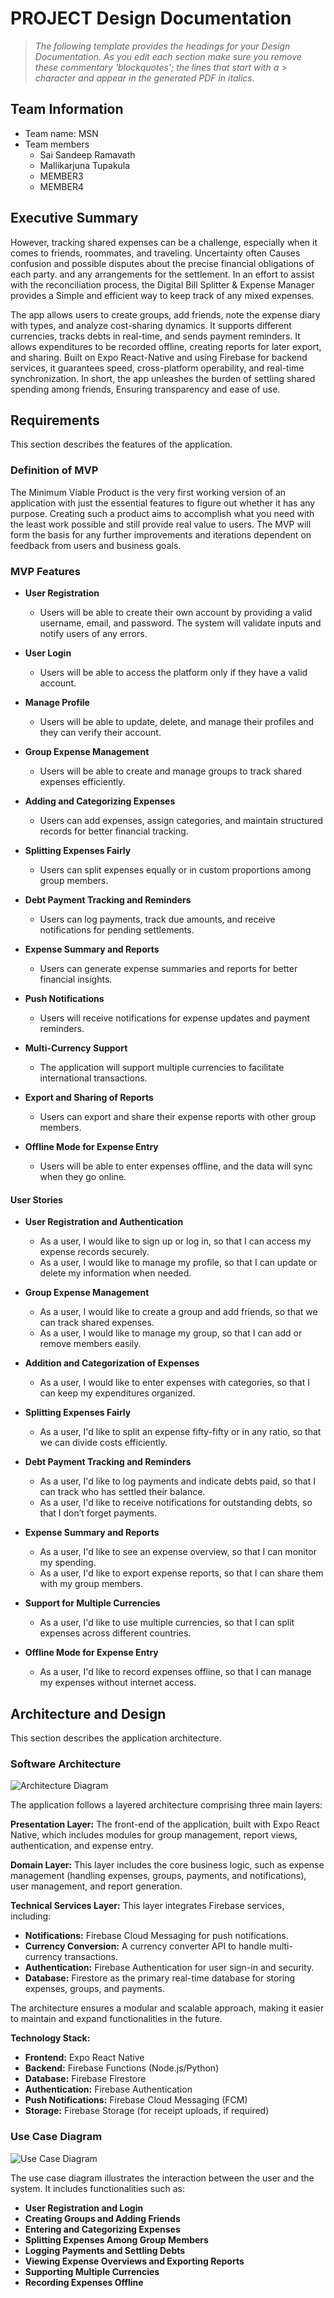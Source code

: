 
# PROJECT Design Documentation

> _The following template provides the headings for your Design
> Documentation.  As you edit each section make sure you remove these
> commentary 'blockquotes'; the lines that start with a > character
> and appear in the generated PDF in italics._

## Team Information
* Team name: MSN
* Team members
  * Sai Sandeep Ramavath
  * Mallikarjuna Tupakula
  * MEMBER3
  * MEMBER4

## Executive Summary

However, tracking shared expenses can be a challenge, especially when it comes to friends, roommates, and traveling. Uncertainty often Causes confusion and possible disputes about the precise financial obligations of each party. and any arrangements for the settlement. In an effort to assist with the reconciliation process, the Digital Bill Splitter & Expense Manager provides a Simple and efficient way to keep track of any mixed expenses.

The app allows users to create groups, add friends, note the expense diary with types, and analyze cost-sharing dynamics. It supports different currencies, tracks debts in real-time, and sends payment reminders. It allows expenditures to be recorded offline, creating reports for later export, and sharing. Built on Expo React-Native and using Firebase for backend services, it guarantees speed, cross-platform operability, and real-time synchronization. In short, the app unleashes the burden of settling shared spending among friends, Ensuring transparency and ease of use.


## Requirements

This section describes the features of the application.

### Definition of MVP
The Minimum Viable Product is the very first working version of an application with just the essential features to figure out whether it has any purpose. Creating such a product aims to accomplish what you need with the least work possible and still provide real value to users. The MVP will form the basis for any further improvements and iterations dependent on feedback from users and business goals.

### MVP Features

- **User Registration**
  - Users will be able to create their own account by providing a valid username, email, and password. The system will validate inputs and notify users of any errors.

- **User Login**
  - Users will be able to access the platform only if they have a valid account.

- **Manage Profile**
  - Users will be able to update, delete, and manage their profiles and they can verify their account.

- **Group Expense Management**
  - Users will be able to create and manage groups to track shared expenses efficiently.

- **Adding and Categorizing Expenses**
  - Users can add expenses, assign categories, and maintain structured records for better financial tracking.

- **Splitting Expenses Fairly**
  - Users can split expenses equally or in custom proportions among group members.

- **Debt Payment Tracking and Reminders**
  - Users can log payments, track due amounts, and receive notifications for pending settlements.

- **Expense Summary and Reports**
  - Users can generate expense summaries and reports for better financial insights.

- **Push Notifications**
  - Users will receive notifications for expense updates and payment reminders.

- **Multi-Currency Support**
  - The application will support multiple currencies to facilitate international transactions.

- **Export and Sharing of Reports**
  - Users can export and share their expense reports with other group members.

- **Offline Mode for Expense Entry**
  - Users will be able to enter expenses offline, and the data will sync when they go online.

#### User Stories
- **User Registration and Authentication**
  - As a user, I would like to sign up or log in, so that I can access my expense records securely.
  - As a user, I would like to manage my profile, so that I can update or delete my information when needed.

- **Group Expense Management**
  - As a user, I would like to create a group and add friends, so that we can track shared expenses.
  - As a user, I would like to manage my group, so that I can add or remove members easily.

- **Addition and Categorization of Expenses**
  - As a user, I would like to enter expenses with categories, so that I can keep my expenditures organized.

- **Splitting Expenses Fairly**
  - As a user, I'd like to split an expense fifty-fifty or in any ratio, so that we can divide costs efficiently.

- **Debt Payment Tracking and Reminders**
  - As a user, I'd like to log payments and indicate debts paid, so that I can track who has settled their balance.
  - As a user, I'd like to receive notifications for outstanding debts, so that I don’t forget payments.

- **Expense Summary and Reports**
  - As a user, I'd like to see an expense overview, so that I can monitor my spending.
  - As a user, I'd like to export expense reports, so that I can share them with my group members.

- **Support for Multiple Currencies**
  - As a user, I'd like to use multiple currencies, so that I can split expenses across different countries.

- **Offline Mode for Expense Entry**
  - As a user, I'd like to record expenses offline, so that I can manage my expenses without internet access.

## Architecture and Design

This section describes the application architecture.

### Software Architecture
![Architecture Diagram](Architecture.png)

The application follows a layered architecture comprising three main layers:

**Presentation Layer:** The front-end of the application, built with Expo React Native, which includes modules for group management, report views, authentication, and expense entry.

**Domain Layer:** This layer includes the core business logic, such as expense management (handling expenses, groups, payments, and notifications), user management, and report generation.

**Technical Services Layer:** This layer integrates Firebase services, including:
- **Notifications:** Firebase Cloud Messaging for push notifications.
- **Currency Conversion:** A currency converter API to handle multi-currency transactions.
- **Authentication:** Firebase Authentication for user sign-in and security.
- **Database:** Firestore as the primary real-time database for storing expenses, groups, and payments.

The architecture ensures a modular and scalable approach, making it easier to maintain and expand functionalities in the future.

**Technology Stack:**
- **Frontend:** Expo React Native
- **Backend:** Firebase Functions (Node.js/Python)
- **Database:** Firebase Firestore
- **Authentication:** Firebase Authentication
- **Push Notifications:** Firebase Cloud Messaging (FCM)
- **Storage:** Firebase Storage (for receipt uploads, if required)

### Use Case Diagram
![Use Case Diagram](usecase.png)

The use case diagram illustrates the interaction between the user and the system. It includes functionalities such as:

- **User Registration and Login**
- **Creating Groups and Adding Friends**
- **Entering and Categorizing Expenses**
- **Splitting Expenses Among Group Members**
- **Logging Payments and Settling Debts**
- **Viewing Expense Overviews and Exporting Reports**
- **Supporting Multiple Currencies**
- **Recording Expenses Offline**



